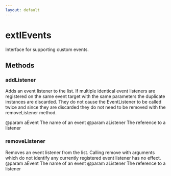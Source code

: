 ```yaml
---
layout: default
---
```


# extIEvents #

Interface for supporting custom events.


## Methods ##

### addListener ###

Adds an event listener to the list. If multiple identical event listeners
are registered on the same event target with the same parameters the
duplicate instances are discarded. They do not cause the EventListener
to be called twice and since they are discarded they do not need to be
removed with the removeListener method.

@param   aEvent
         The name of an event
@param   aListener
         The reference to a listener


### removeListener ###

Removes an event listener from the list. Calling remove
with arguments which do not identify any currently registered
event listener has no effect.
@param   aEvent
         The name of an event
@param   aListener
         The reference to a listener


